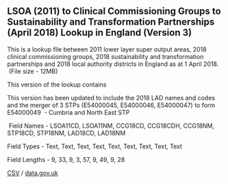 ## LSOA (2011) to Clinical Commissioning Groups to Sustainability and Transformation Partnerships (April 2018) Lookup in England (Version 3)

This is a lookup file between 2011 lower layer
super output areas, 2018 clinical commissioning groups, 2018 sustainability and
transformation partnerships and 2018 local authority districts in England as at
1 April 2018.   (File size - 12MB)

This version of the lookup contains 

This version has been updated to include the 2018
LAD names and codes and the merger of 3 STPs (E54000045, E54000046, E54000047) to form E54000049  - Cumbria and North East STP

 Field Names - LSOA11CD, LSOA11NM, CCG18CD,
CCG18CDH, CCG18NM, STP18CD, STP18NM, LAD18CD, LAD18NM



Field Types - Text, Text, Text, Text, Text, Text,
Text, Text, Text

Field Lengths - 9, 33, 9, 3, 57, 9, 49, 9, 28

[CSV](csv/181.csv) / [data.gov.uk](https://data.gov.uk/dataset/aef5940e-d94b-4b20-b93e-d9cf60d2dfb9/lsoa-2011-to-clinical-commissioning-groups-to-sustainability-and-transformation-partnerships-april-2018-lookup-in-england-version-3)

